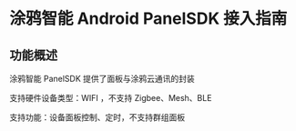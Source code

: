 # 涂鸦智能 Android PanelSDK 接入指南

## 功能概述

涂鸦智能 PanelSDK 提供了面板与涂鸦云通讯的封装

支持硬件设备类型：WIFI ，不支持 Zigbee、Mesh、BLE

支持功能：设备面板控制、定时，不支持群组面板